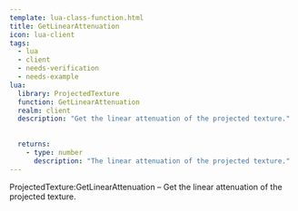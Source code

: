 ```yaml
---
template: lua-class-function.html
title: GetLinearAttenuation
icon: lua-client
tags:
  - lua
  - client
  - needs-verification
  - needs-example
lua:
  library: ProjectedTexture
  function: GetLinearAttenuation
  realm: client
  description: "Get the linear attenuation of the projected texture."
  
  
  returns:
    - type: number
      description: "The linear attenuation of the projected texture."
---
```


<div class="lua__search__keywords">
ProjectedTexture:GetLinearAttenuation &#x2013; Get the linear attenuation of the projected texture.
</div>
